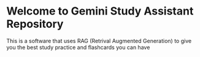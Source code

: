 <h1>Welcome to Gemini Study Assistant Repository</h1>
<p> This is a software that uses RAG (Retrival Augmented Generation) to give you the best study practice and flashcards you can have</p>
